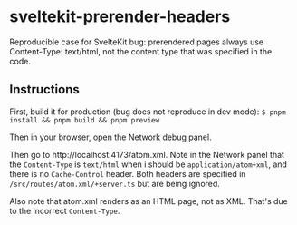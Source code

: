 # sveltekit-prerender-headers

Reproducible case for SvelteKit bug: prerendered pages always use
Content-Type: text/html, not the content type that was specified
in the code.

## Instructions

First, build it for production (bug does not reproduce in dev mode):
`$ pnpm install && pnpm build && pnpm preview`

Then in your browser, open the Network debug panel.

Then go to http://localhost:4173/atom.xml. Note in the Network panel that the `Content-Type`
is `text/html` when i should be `application/atom+xml`, and there is no `Cache-Control`
header. Both headers are specified in `/src/routes/atom.xml/+server.ts` but are being ignored.

Also note that atom.xml renders as an HTML page, not as XML. That's due to the incorrect
`Content-Type`.

